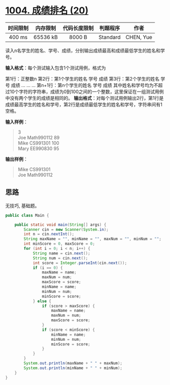 # [1004. 成绩排名 (20)][title]

| 时间限制 | 内存限制 | 代码长度限制 | 判题程序 |   作者   |
|:-------:|:-------:|:----------:|:-------:|:-------:|
|  400 ms | 65536 kB|   8000 B   | Standard|CHEN, Yue|

读入n名学生的姓名、学号、成绩，分别输出成绩最高和成绩最低学生的姓名和学号。

**输入格式**：每个测试输入包含1个测试用例，格式为

  第1行：正整数n
  第2行：第1个学生的姓名 学号 成绩
  第3行：第2个学生的姓名 学号 成绩
  ... ... ...
  第n+1行：第n个学生的姓名 学号 成绩
其中姓名和学号均为不超过10个字符的字符串，成绩为0到100之间的一个整数，这里保证在一组测试用例中没有两个学生的成绩是相同的。
**输出格式**：对每个测试用例输出2行，第1行是成绩最高学生的姓名和学号，第2行是成绩最低学生的姓名和学号，字符串间有1空格。

**输入样例**：
> 3  
> Joe Math990112 89  
> Mike CS991301 100  
> Mary EE990830 95  

**输出样例**：
> Mike CS991301  
> Joe Math990112  

## 思路
无技巧, 基础题。

```java
public class Main {

    public static void main(String[] args) {
        Scanner cin = new Scanner(System.in);
        int n = cin.nextInt();
        String maxName = "", minName = "", maxNum = "", minNum = "";
        int minScore = 0, maxScore = 0;
        for (int i = 0; i < n; i++) {
            String name = cin.next();
            String num = cin.next();
            int score = Integer.parseInt(cin.next());
            if (i == 0) {
                maxName = name;
                maxNum = num;
                maxScore = score;
                minName = name;
                minNum = num;
                minScore = score;
            } else {
                if (score > maxScore) {
                    maxName = name;
                    maxNum = num;
                    maxScore = score;
                }
                if (score < minScore) {
                    minName = name;
                    minNum = num;
                    minScore = score;
                }
            }
        }
        System.out.println(maxName + " " + maxNum);
        System.out.println(minName + " " + minNum);
    }
}
```

[title]: https://www.patest.cn/contests/pat-b-practise/1004